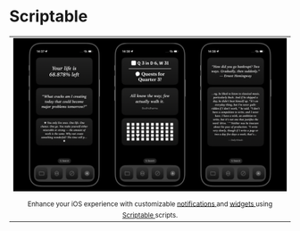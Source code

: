 # Scriptable

<table align="center">
  <tr>
    <td align="center">
      <a href="assets/screenshot.png">
        <kbd>
          <img src="assets/screenshot.png" width="" title=""/>
        </kbd>
      </a>
    </td>
  </tr>
  <tr>
    <td align="center">
      <sub>
        Enhance your iOS experience with customizable
        <a href="https://docs.scriptable.app/notification/">
        notifications
        </a>
        and
        <a href="https://docs.scriptable.app/listwidget/">
        widgets
        </a>
        using
        <a href="https://scriptable.app/">
        Scriptable
        </a>
        scripts.
      </sub>
    </td>
  </tr>
</table>
